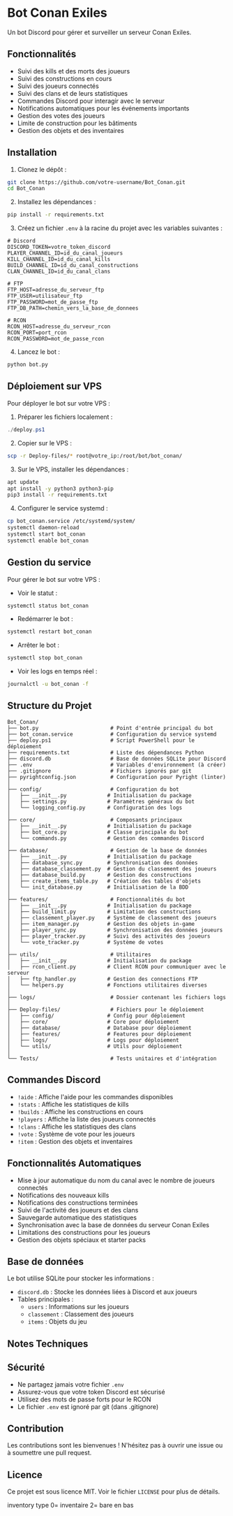 # Bot Conan Exiles

Un bot Discord pour gérer et surveiller un serveur Conan Exiles.

## Fonctionnalités

- Suivi des kills et des morts des joueurs
- Suivi des constructions en cours
- Suivi des joueurs connectés
- Suivi des clans et de leurs statistiques
- Commandes Discord pour interagir avec le serveur
- Notifications automatiques pour les événements importants
- Gestion des votes des joueurs
- Limite de construction pour les bâtiments
- Gestion des objets et des inventaires

## Installation

1. Clonez le dépôt :
```bash
git clone https://github.com/votre-username/Bot_Conan.git
cd Bot_Conan
```

2. Installez les dépendances :
```bash
pip install -r requirements.txt
```

3. Créez un fichier `.env` à la racine du projet avec les variables suivantes :
```env
# Discord
DISCORD_TOKEN=votre_token_discord
PLAYER_CHANNEL_ID=id_du_canal_joueurs
KILL_CHANNEL_ID=id_du_canal_kills
BUILD_CHANNEL_ID=id_du_canal_constructions
CLAN_CHANNEL_ID=id_du_canal_clans

# FTP
FTP_HOST=adresse_du_serveur_ftp
FTP_USER=utilisateur_ftp
FTP_PASSWORD=mot_de_passe_ftp
FTP_DB_PATH=chemin_vers_la_base_de_donnees

# RCON
RCON_HOST=adresse_du_serveur_rcon
RCON_PORT=port_rcon
RCON_PASSWORD=mot_de_passe_rcon
```

4. Lancez le bot :
```bash
python bot.py
```

## Déploiement sur VPS

Pour déployer le bot sur votre VPS :

1. Préparer les fichiers localement :
```powershell
./deploy.ps1
```

2. Copier sur le VPS :
```bash
scp -r Deploy-files/* root@votre_ip:/root/bot/bot_conan/
```

3. Sur le VPS, installer les dépendances :
```bash
apt update
apt install -y python3 python3-pip
pip3 install -r requirements.txt
```

4. Configurer le service systemd :
```bash
cp bot_conan.service /etc/systemd/system/
systemctl daemon-reload
systemctl start bot_conan
systemctl enable bot_conan
```

## Gestion du service

Pour gérer le bot sur votre VPS :

- Voir le statut :
```bash
systemctl status bot_conan
```

- Redémarrer le bot :
```bash
systemctl restart bot_conan
```

- Arrêter le bot :
```bash
systemctl stop bot_conan
```

- Voir les logs en temps réel :
```bash
journalctl -u bot_conan -f
```

## Structure du Projet

```
Bot_Conan/
├── bot.py                       # Point d'entrée principal du bot
├── bot_conan.service            # Configuration du service systemd
├── deploy.ps1                   # Script PowerShell pour le déploiement
├── requirements.txt             # Liste des dépendances Python
├── discord.db                   # Base de données SQLite pour Discord
├── .env                         # Variables d'environnement (à créer)
├── .gitignore                   # Fichiers ignorés par git
├── pyrightconfig.json           # Configuration pour Pyright (linter)
│
├── config/                      # Configuration du bot
│   ├── __init__.py             # Initialisation du package
│   ├── settings.py             # Paramètres généraux du bot
│   └── logging_config.py       # Configuration des logs
│
├── core/                        # Composants principaux
│   ├── __init__.py             # Initialisation du package
│   ├── bot_core.py             # Classe principale du bot
│   └── commands.py             # Gestion des commandes Discord
│
├── database/                    # Gestion de la base de données
│   ├── __init__.py             # Initialisation du package
│   ├── database_sync.py        # Synchronisation des données
│   ├── database_classement.py  # Gestion du classement des joueurs
│   ├── database_build.py       # Gestion des constructions
│   ├── create_items_table.py   # Création des tables d'objets
│   └── init_database.py        # Initialisation de la BDD
│
├── features/                    # Fonctionnalités du bot
│   ├── __init__.py             # Initialisation du package
│   ├── build_limit.py          # Limitation des constructions
│   ├── classement_player.py    # Système de classement des joueurs
│   ├── item_manager.py         # Gestion des objets in-game
│   ├── player_sync.py          # Synchronisation des données joueurs
│   ├── player_tracker.py       # Suivi des activités des joueurs
│   └── vote_tracker.py         # Système de votes
│
├── utils/                       # Utilitaires
│   ├── __init__.py             # Initialisation du package
│   ├── rcon_client.py          # Client RCON pour communiquer avec le serveur
│   ├── ftp_handler.py          # Gestion des connections FTP
│   └── helpers.py              # Fonctions utilitaires diverses
│
├── logs/                        # Dossier contenant les fichiers logs
│
├── Deploy-files/                # Fichiers pour le déploiement
│   ├── config/                 # Config pour déploiement
│   ├── core/                   # Core pour déploiement
│   ├── database/               # Database pour déploiement
│   ├── features/               # Features pour déploiement
│   ├── logs/                   # Logs pour déploiement
│   └── utils/                  # Utils pour déploiement
│
└── Tests/                       # Tests unitaires et d'intégration
```

## Commandes Discord

- `!aide` : Affiche l'aide pour les commandes disponibles
- `!stats` : Affiche les statistiques de kills
- `!builds` : Affiche les constructions en cours
- `!players` : Affiche la liste des joueurs connectés
- `!clans` : Affiche les statistiques des clans
- `!vote` : Système de vote pour les joueurs
- `!item` : Gestion des objets et inventaires

## Fonctionnalités Automatiques

- Mise à jour automatique du nom du canal avec le nombre de joueurs connectés
- Notifications des nouveaux kills
- Notifications des constructions terminées
- Suivi de l'activité des joueurs et des clans
- Sauvegarde automatique des statistiques
- Synchronisation avec la base de données du serveur Conan Exiles
- Limitations des constructions pour les joueurs
- Gestion des objets spéciaux et starter packs

## Base de données

Le bot utilise SQLite pour stocker les informations :
- `discord.db` : Stocke les données liées à Discord et aux joueurs
- Tables principales :
  - `users` : Informations sur les joueurs
  - `classement` : Classement des joueurs
  - `items` : Objets du jeu

## Notes Techniques



## Sécurité

- Ne partagez jamais votre fichier `.env`
- Assurez-vous que votre token Discord est sécurisé
- Utilisez des mots de passe forts pour le RCON
- Le fichier `.env` est ignoré par git (dans .gitignore)

## Contribution

Les contributions sont les bienvenues ! N'hésitez pas à ouvrir une issue ou à soumettre une pull request.

## Licence

Ce projet est sous licence MIT. Voir le fichier `LICENSE` pour plus de détails.

inventory type 0= inventaire 2= bare en bas
